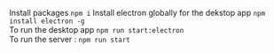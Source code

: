 Install packages `npm i`
Install electron globally for the dekstop app `npm install electron -g`  
To run the desktop app `npm run start:electron`  
To run the server : `npm run start`
